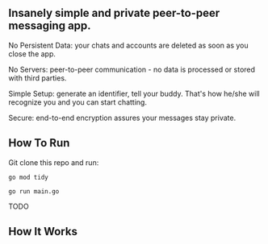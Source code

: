 ## Insanely simple and private peer-to-peer messaging app.

No Persistent Data: your chats and accounts are deleted as soon as you close the app.

No Servers: peer-to-peer communication - no data is processed or stored with third parties.

Simple Setup: generate an identifier, tell your buddy. That's how he/she will recognize you and you can start chatting.

Secure: end-to-end encryption assures your messages stay private.

## How To Run

Git clone this repo and run:
```
go mod tidy
```

```
go run main.go
```

TODO

## How It Works
